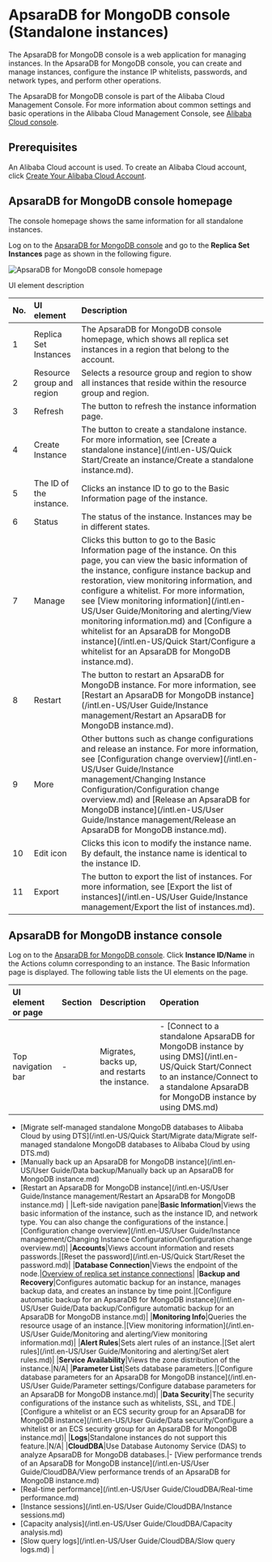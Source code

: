 # ApsaraDB for MongoDB console \(Standalone instances\)

The ApsaraDB for MongoDB console is a web application for managing instances. In the ApsaraDB for MongoDB console, you can create and manage instances, configure the instance IP whitelists, passwords, and network types, and perform other operations.

The ApsaraDB for MongoDB console is part of the Alibaba Cloud Management Console. For more information about common settings and basic operations in the Alibaba Cloud Management Console, see [Alibaba Cloud console](https://www.alibabacloud.com/help/zh/doc-detail/47605.htm).

## Prerequisites

An Alibaba Cloud account is used. To create an Alibaba Cloud account, click [Create Your Alibaba Cloud Account](https://account.alibabacloud.com/register/intl_register.htm).

## ApsaraDB for MongoDB console homepage

The console homepage shows the same information for all standalone instances.

Log on to the [ApsaraDB for MongoDB console](https://mongodb.console.aliyun.com/) and go to the **Replica Set Instances** page as shown in the following figure.

![ApsaraDB for MongoDB console homepage](https://static-aliyun-doc.oss-accelerate.aliyuncs.com/assets/img/en-US/9698106951/p13185.png)

UI element description

|No.|UI element|Description|
|:--|:---------|:----------|
|1|Replica Set Instances|The ApsaraDB for MongoDB console homepage, which shows all replica set instances in a region that belong to the account.|
|2|Resource group and region|Selects a resource group and region to show all instances that reside within the resource group and region.|
|3|Refresh|The button to refresh the instance information page.|
|4|Create Instance|The button to create a standalone instance. For more information, see [Create a standalone instance](/intl.en-US/Quick Start/Create an instance/Create a standalone instance.md).|
|5|The ID of the instance.|Clicks an instance ID to go to the Basic Information page of the instance.|
|6|Status|The status of the instance. Instances may be in different states.|
|7|Manage|Clicks this button to go to the Basic Information page of the instance. On this page, you can view the basic information of the instance, configure instance backup and restoration, view monitoring information, and configure a whitelist. For more information, see [View monitoring information](/intl.en-US/User Guide/Monitoring and alerting/View monitoring information.md) and [Configure a whitelist for an ApsaraDB for MongoDB instance](/intl.en-US/Quick Start/Configure a whitelist for an ApsaraDB for MongoDB instance.md).|
|8|Restart|The button to restart an ApsaraDB for MongoDB instance. For more information, see [Restart an ApsaraDB for MongoDB instance](/intl.en-US/User Guide/Instance management/Restart an ApsaraDB for MongoDB instance.md).|
|9|More|Other buttons such as change configurations and release an instance. For more information, see [Configuration change overview](/intl.en-US/User Guide/Instance management/Changing Instance Configuration/Configuration change overview.md) and [Release an ApsaraDB for MongoDB instance](/intl.en-US/User Guide/Instance management/Release an ApsaraDB for MongoDB instance.md).|
|10|Edit icon|Clicks this icon to modify the instance name. By default, the instance name is identical to the instance ID.|
|11|Export|The button to export the list of instances. For more information, see [Export the list of instances](/intl.en-US/User Guide/Instance management/Export the list of instances.md).|

## ApsaraDB for MongoDB instance console

Log on to the [ApsaraDB for MongoDB console](https://mongodb.console.aliyun.com/). Click **Instance ID/Name** in the Actions column corresponding to an instance. The Basic Information page is displayed. The following table lists the UI elements on the page.

|UI element or page|Section|Description|Operation|
|:-----------------|:------|:----------|:--------|
|Top navigation bar|-|Migrates, backs up, and restarts the instance.|-   [Connect to a standalone ApsaraDB for MongoDB instance by using DMS](/intl.en-US/Quick Start/Connect to an instance/Connect to a standalone ApsaraDB for MongoDB instance by using DMS.md)
-   [Migrate self-managed standalone MongoDB databases to Alibaba Cloud by using DTS](/intl.en-US/Quick Start/Migrate data/Migrate self-managed standalone MongoDB databases to Alibaba Cloud by using DTS.md)
-   [Manually back up an ApsaraDB for MongoDB instance](/intl.en-US/User Guide/Data backup/Manually back up an ApsaraDB for MongoDB instance.md)
-   [Restart an ApsaraDB for MongoDB instance](/intl.en-US/User Guide/Instance management/Restart an ApsaraDB for MongoDB instance.md) |
|Left-side navigation pane|**Basic Information**|Views the basic information of the instance, such as the instance ID, and network type. You can also change the configurations of the instance.|[Configuration change overview](/intl.en-US/User Guide/Instance management/Changing Instance Configuration/Configuration change overview.md)|
|**Accounts**|Views account information and resets passwords.|[Reset the password](/intl.en-US/Quick Start/Reset the password.md)|
|**Database Connection**|Views the endpoint of the node.|[Overview of replica set instance connections]()|
|**Backup and Recovery**|Configures automatic backup for an instance, manages backup data, and creates an instance by time point.|[Configure automatic backup for an ApsaraDB for MongoDB instance](/intl.en-US/User Guide/Data backup/Configure automatic backup for an ApsaraDB for MongoDB instance.md)|
|**Monitoring Info**|Queries the resource usage of an instance.|[View monitoring information](/intl.en-US/User Guide/Monitoring and alerting/View monitoring information.md)|
|**Alert Rules**|Sets alert rules of an instance.|[Set alert rules](/intl.en-US/User Guide/Monitoring and alerting/Set alert rules.md)|
|**Service Availability**|Views the zone distribution of the instance.|N/A|
|**Parameter List**|Sets database parameters.|[Configure database parameters for an ApsaraDB for MongoDB instance](/intl.en-US/User Guide/Parameter settings/Configure database parameters for an ApsaraDB for MongoDB instance.md)|
|**Data Security**|The security configurations of the instance such as whitelists, SSL, and TDE.|[Configure a whitelist or an ECS security group for an ApsaraDB for MongoDB instance](/intl.en-US/User Guide/Data security/Configure a whitelist or an ECS security group for an ApsaraDB for MongoDB instance.md)|
|**Logs**|Standalone instances do not support this feature.|N/A|
|**CloudDBA**|Use Database Autonomy Service \(DAS\) to analyze ApsaraDB for MongoDB databases.|-   [View performance trends of an ApsaraDB for MongoDB instance](/intl.en-US/User Guide/CloudDBA/View performance trends of an ApsaraDB for MongoDB instance.md)
-   [Real-time performance](/intl.en-US/User Guide/CloudDBA/Real-time performance.md)
-   [Instance sessions](/intl.en-US/User Guide/CloudDBA/Instance sessions.md)
-   [Capacity analysis](/intl.en-US/User Guide/CloudDBA/Capacity analysis.md)
-   [Slow query logs](/intl.en-US/User Guide/CloudDBA/Slow query logs.md) |

